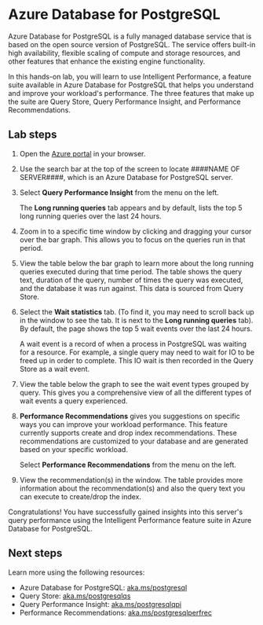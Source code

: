 # Azure Database for PostgreSQL 
Azure Database for PostgreSQL is a fully managed database service that is based on the open source version of PostgreSQL. The service offers built-in high availability, flexible scaling of compute and storage resources, and other features that enhance the existing engine functionality. 

In this hands-on lab, you will learn to use Intelligent Performance, a feature suite available in Azure Database for PostgreSQL that helps you understand and improve your workload's performance. The three features that make up the suite are Query Store, Query Performance Insight, and Performance Recommendations. 


## Lab steps
1. Open the [Azure portal](portal.azure.com) in your browser. 

2. Use the search bar at the top of the screen to locate ####NAME OF SERVER####, which is an Azure Database for PostgreSQL server. 

3. Select **Query Performance Insight** from the menu on the left.

   The **Long running queries** tab appears and by default, lists the top 5 long running queries over the last 24 hours. 

4. Zoom in to a specific time window by clicking and dragging your cursor over the bar graph. This allows you to focus on the queries run in that period. 

5. View the table below the bar graph to learn more about the long running queries executed during that time period. The table shows the query text, duration of the query, number of times the query was executed, and the database it was run against. This data is sourced from Query Store.

6. Select the **Wait statistics** tab. (To find it, you may need to scroll back up in the window to see the tab. It is next to the **Long running queries** tab). By default, the page shows the top 5 wait events over the last 24 hours. 

   A wait event is a record of when a process in PostgreSQL was waiting for a resource. For example, a single query may need to wait for IO to be freed up in order to complete. This IO wait is then recorded in the Query Store as a wait event.

7. View the table below the graph to see the wait event types grouped by query. This gives you a comprehensive view of all the different types of wait events a query experienced. 

8. **Performance Recommendations** gives you suggestions on specific ways you can improve your workload performance. This feature currently supports create and drop index recommendations. These recommendations are customized to your database and are generated based on your specific workload.

   Select **Performance Recommendations** from the menu on the left.

9. View the recommendation(s) in the window. The table provides more information about the recommendation(s) and also the query text you can execute to create/drop the index. 
	

Congratulations! You have successfully gained insights into this server's query performance using the Intelligent Performance feature suite in Azure Database for PostgreSQL.

## Next steps
Learn more using the following resources: 
- Azure Database for PostgreSQL: [aka.ms/postgresql](https://aka.ms/postgresql) 
- Query Store: [aka.ms/postgresqlqs](https://aka.ms/postgresqlqs)
- Query Performance Insight: [aka.ms/postgresqlqpi](https://aka.ms/postgresqlqpi)
- Performance Recommendations: [aka.ms/postgresqlperfrec](https://aka.ms/postgresqlperfrec)

	
